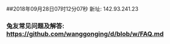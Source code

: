 ##2018年09月28日07时12分07秒 新址: 142.93.241.23
### 兔友常见问题及解答: https://github.com/wanggonging/d/blob/w/FAQ.md
